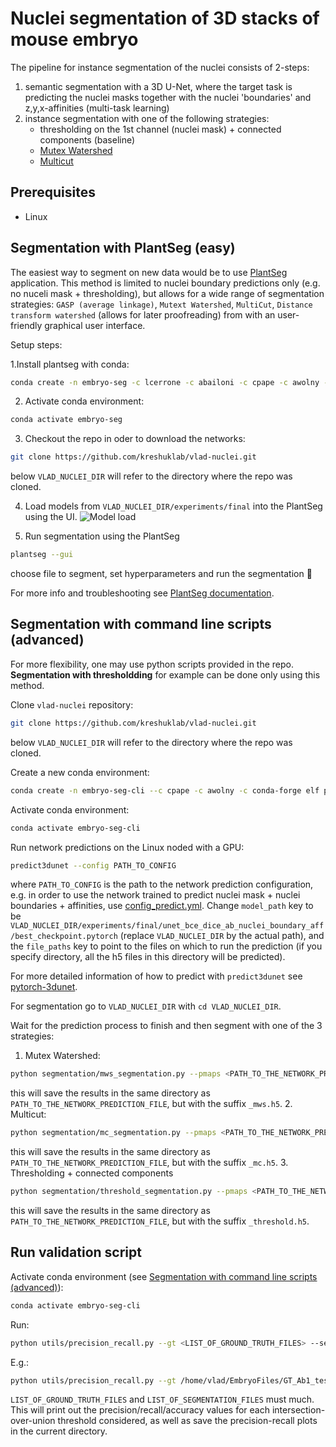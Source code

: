 # Nuclei segmentation of 3D stacks of mouse embryo

The pipeline for instance segmentation of the nuclei consists of 2-steps: 
1. semantic segmentation with a 3D U-Net, where the target task is predicting the nuclei masks together with the nuclei 
'boundaries' and z,y,x-affinities (multi-task learning)
2. instance segmentation with one of the following strategies:
    - thresholding on the 1st channel (nuclei mask) + connected components (baseline)
    - [Mutex Watershed](https://arxiv.org/abs/1904.12654)
    - [Multicut](https://www.nature.com/articles/nmeth.4151)
    
## Prerequisites
- Linux

## Segmentation with PlantSeg (easy)
The easiest way to segment on new data would be to use [PlantSeg](https://github.com/hci-unihd/plant-seg) application.
This method is limited to nuclei boundary predictions only (e.g. no nuceli mask + thresholding), but allows for a wide
range of segmentation strategies: `GASP (average linkage)`, `Mutext Watershed`, `MultiCut`, `Distance transform watershed` (allows for later proofreading)
from with an user-friendly graphical user interface.

Setup steps:

1.Install plantseg with conda:
```bash
conda create -n embryo-seg -c lcerrone -c abailoni -c cpape -c awolny -c conda-forge nifty=vplantseg1.0.8 plantseg=1.0.5
```
2. Activate conda environment:
```bash
conda activate embryo-seg
```
3. Checkout the repo in oder to download the networks:
```bash
git clone https://github.com/kreshuklab/vlad-nuclei.git
```
below `VLAD_NUCLEI_DIR` will refer to the directory where the repo was cloned.

4. Load models from `VLAD_NUCLEI_DIR/experiments/final` into the PlantSeg using the UI.
![Model load](https://user-images.githubusercontent.com/706781/74533911-fd02ce00-4f32-11ea-9a27-25176f008264.png)

7. Run segmentation using the PlantSeg
```bash
plantseg --gui
```
choose file to segment, set hyperparameters and run the segmentation :rocket:

For more info and troubleshooting see [PlantSeg documentation](https://github.com/hci-unihd/plant-seg).


## Segmentation with command line scripts (advanced)
For more flexibility, one may use python scripts provided in the repo. **Segmentation with thresholdding** for example
can be done only using this method.

Clone `vlad-nuclei` repository:
```bash
git clone https://github.com/kreshuklab/vlad-nuclei.git
```
below `VLAD_NUCLEI_DIR` will refer to the directory where the repo was cloned. 

Create a new conda environment:
```bash
conda create -n embryo-seg-cli --c cpape -c awolny -c conda-forge elf pytorch-3dunet
```

Activate conda environment:
```bash
conda activate embryo-seg-cli
```

Run network predictions on the Linux noded with a GPU:
```bash
predict3dunet --config PATH_TO_CONFIG
```
where `PATH_TO_CONFIG` is the path to the network prediction configuration, e.g. in order to use the network trained
to predict nuclei mask + nuclei boundaries + affinities, use [config_predict.yml](experiments/final/unet_bce_dice_ab_nuclei_boundary_aff/config_predict.yml).
Change `model_path` key to be `VLAD_NUCLEI_DIR/experiments/final/unet_bce_dice_ab_nuclei_boundary_aff/best_checkpoint.pytorch` (replace `VLAD_NUCLEI_DIR` by the actual path),
and the `file_paths` key to point to the files on which to run the prediction (if you specify directory, all the h5 files in this directory will be predicted).

For more detailed information of how to predict with `predict3dunet` see [pytorch-3dunet](https://github.com/wolny/pytorch-3dunet).


For segmentation go to `VLAD_NUCLEI_DIR` with `cd VLAD_NUCLEI_DIR`.

Wait for the prediction process to finish and then segment with one of the 3 strategies:
1. Mutex Watershed:
```bash
python segmentation/mws_segmentation.py --pmaps <PATH_TO_THE_NETWORK_PREDICTION_FILE> --mask --threshold 0.8 
```
this will save the results in the same directory as `PATH_TO_THE_NETWORK_PREDICTION_FILE`, but with the suffix `_mws.h5`.
2. Multicut:
```bash
python segmentation/mc_segmentation.py --pmaps <PATH_TO_THE_NETWORK_PREDICTION_FILE> --channel 1 
```
this will save the results in the same directory as `PATH_TO_THE_NETWORK_PREDICTION_FILE`, but with the suffix `_mc.h5`.
3. Thresholding + connected components
```bash
python segmentation/threshold_segmentation.py --pmaps <PATH_TO_THE_NETWORK_PREDICTION_FILE> --threshold 0.9
```
this will save the results in the same directory as `PATH_TO_THE_NETWORK_PREDICTION_FILE`, but with the suffix `_threshold.h5`.


## Run validation script
Activate conda environment (see [Segmentation with command line scripts (advanced)](#segmentation-with-command-line-scripts-(advanced))):
```bash
conda activate embryo-seg-cli
```

Run:
```bash
python utils/precision_recall.py --gt <LIST_OF_GROUND_TRUTH_FILES> --seg <LIST_OF_SEGMENTATION_FILES> 
```
E.g.:
```bash
python utils/precision_recall.py --gt /home/vlad/EmbryoFiles/GT_Ab1_test.h5 --seg /home/vlad/EmbryoFiles/GT_Ab1_test_threshold.h5
```
`LIST_OF_GROUND_TRUTH_FILES` and `LIST_OF_SEGMENTATION_FILES` must much. This will print out the precision/recall/accuracy values
for each intersection-over-union threshold considered, as well as save the precision-recall plots in the current directory. 

